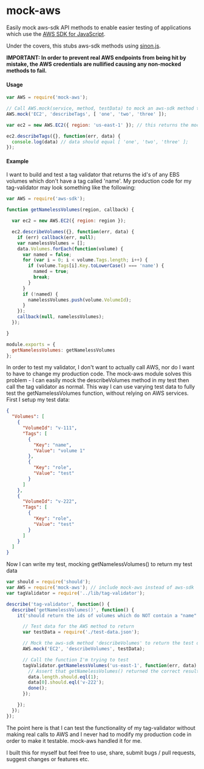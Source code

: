 # mock-aws
Easily mock aws-sdk API methods to enable easier testing of applications which use the [AWS SDK for JavaScript](http://www.npmjs.com/package/aws-sdk).

Under the covers, this stubs aws-sdk methods using [sinon.js](http://sinonjs.org/).

**IMPORTANT: In order to prevent real AWS endpoints from being hit by mistake, the AWS credentials are nullified causing any non-mocked methods to fail.**

#### Usage
```js
var AWS = require('mock-aws');

// Call AWS.mock(service, method, testData) to mock an aws-sdk method to return the data you specify
AWS.mock('EC2', 'describeTags', [ 'one', 'two', 'three' ]);

var ec2 = new AWS.EC2({ region: 'us-east-1' }); // this returns the mock EC2 client

ec2.describeTags({}, function(err, data) {
  console.log(data) // data should equal [ 'one', 'two', 'three' ];
});
```

#### Example
I want to build and test a tag validator that returns the id's of any EBS volumes which don't have a tag called 'name'.
My production code for my tag-validator may look something like the following:
```js
var AWS = require('aws-sdk');

function getNamelessVolumes(region, callback) {

  var ec2 = new AWS.EC2({ region: region });

  ec2.describeVolumes({}, function(err, data) {
    if (err) callback(err, null);
    var namelessVolumes = [];
    data.Volumes.forEach(function(volume) {
      var named = false;
      for (var i = 0; i < volume.Tags.length; i++) {
        if (volume.Tags[i].Key.toLowerCase() === 'name') {
          named = true;
          break;
        }
      }
      if (!named) {
        namelessVolumes.push(volume.VolumeId);
      }
    });
    callback(null, namelessVolumes);
  });

}

module.exports = {
  getNamelessVolumes: getNamelessVolumes
};
```
In order to test my validator, I don't want to actually call AWS, nor do I want to have to change my production code.
The mock-aws module solves this problem - I can easily mock the describeVolumes method in my test then call the tag validator as normal.
This way I can use varying test data to fully test the getNamelessVolumes function, without relying on AWS services.
First I setup my test data:
```json
{
  "Volumes": [
    {
      "VolumeId": "v-111",
      "Tags": [
        {
          "Key": "name",
          "Value": "volume 1"
        },
        {
          "Key": "role",
          "Value": "test"
        }
      ]
    },
    {
      "VolumeId": "v-222",
      "Tags": [
        {
          "Key": "role",
          "Value": "test"
        }
      ]
    }
  ]
}
```
Now I can write my test, mocking getNamelessVolumes() to return my test data
```js
var should = require('should');
var AWS = require('mock-aws'); // include mock-aws instead of aws-sdk
var tagValidator = require('../lib/tag-validator');

describe('tag-validator', function() {
  describe('getNamelessVolumes()', function() {
    it('should return the ids of volumes which do NOT contain a "name" tag', function(done) {

      // Test data for the AWS method to return
      var testData = require('./test-data.json');

      // Mock the aws-sdk method 'describeVolumes' to return the test data
      AWS.mock('EC2', 'describeVolumes', testData);

      // Call the function I'm trying to test
      tagValidator.getNamelessVolumes('us-east-1', function(err, data) {
        // Assert that getNamelessVolumes() returned the correct results
        data.length.should.eql(1);
        data[0].should.eql('v-222');
        done();
      });

    });
  });
});
```
The point here is that I can test the functionality of my tag-validator without making real calls to AWS and I never had to modify my production code in order to make it testable. mock-aws handled it for me.

I built this for myself but feel free to use, share, submit bugs / pull requests, suggest changes or features etc.
